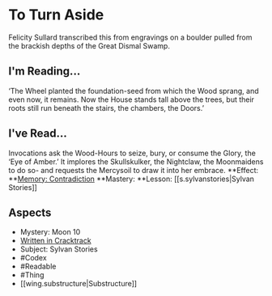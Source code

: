 # To Turn Aside
Felicity Sullard transcribed this from engravings on a boulder pulled from the brackish depths of the Great Dismal Swamp.
## I'm Reading...
‘The Wheel planted the foundation-seed from which the Wood sprang, and even now, it remains. Now the House stands tall above the trees, but their roots still run beneath the stairs, the chambers, the Doors.’
## I've Read...
Invocations ask the Wood-Hours to seize, bury, or consume the Glory, the ‘Eye of Amber.’ It implores the Skullskulker, the Nightclaw, the Moonmaidens to do so- and requests the Mercysoil to draw it into her embrace.
**Effect: **[Memory: Contradiction](https://uadaf.theevilroot.xyz/rowenarium/element/mem.contradiction)
**Mastery: **Lesson: [[s.sylvanstories|Sylvan Stories]]
## Aspects
- Mystery: Moon 10
- [Written in Cracktrack](https://uadaf.theevilroot.xyz/rowenarium/element/w.cracktrack)
- Subject: Sylvan Stories
- #Codex
- #Readable
- #Thing
- [[wing.substructure|Substructure]]